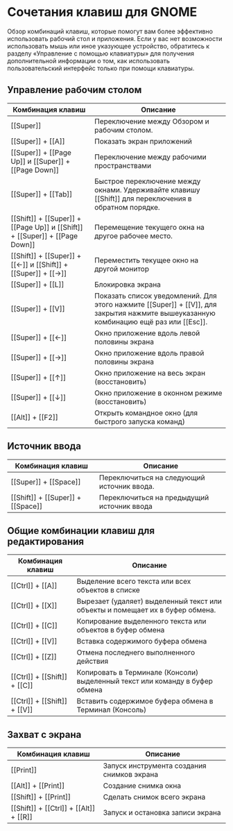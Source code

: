 # Сочетания клавиш для GNOME

Обзор комбинаций клавиш, которые помогут вам более эффективно использовать рабочий стол и приложения. Если у вас нет возможности использовать мышь или иное указующее устройство, обратитесь к разделу «Управление с помощью клавиатуры» для получения дополнительной информации о том, как использовать пользовательский интерфейс только при помощи клавиатуры.

## Управление рабочим столом

| Комбинация клавиш                                                           | Описание                                                                                                                             |
| --------------------------------------------------------------------------- | ------------------------------------------------------------------------------------------------------------------------------------ |
| [[Super]]                                                                   | Переключение между Обзором и рабочим столом.                                                                                         |
| [[Super]] + [[A]]                                                           | Показать экран приложений                                                                                                            |
| [[Super]] + [[Page Up]] и [[Super]] + [[Page Down]]                         | Переключение между рабочими пространствами                                                                                           |
| [[Super]] + [[Tab]]                                                         | Быстрое переключение между окнами. Удерживайте клавишу [[Shift]] для переключения в обратном порядке.                                |
| [[Shift]] + [[Super]] + [[Page Up]] и [[Shift]] + [[Super]] + [[Page Down]] | Перемещение текущего окна на другое рабочее место.                                                                                   |
| [[Shift]] + [[Super]] + [[←]] и [[Shift]] + [[Super]] + [[→]]               | Переместить текущее окно на другой монитор                                                                                           |
| [[Super]] + [[L]]                                                           | Блокировка экрана                                                                                                                    |
| [[Super]] + [[V]]                                                           | Показать список уведомлений. Для этого нажмите [[Super]] + [[V]], для закрытия нажмите вышеуказанную комбинацию ещё раз или [[Esc]]. |
| [[Super]] + [[←]]                                                           | Окно приложение вдоль левой половины экрана                                                                                          |
| [[Super]] + [[→]]                                                           | Окно приложение вдоль правой половины экрана                                                                                         |
| [[Super]] + [[↑]]                                                           | Окно приложение на весь экран (восстановить)                                                                                         |
| [[Super]] + [[↓]]                                                           | Окно приложение в оконном режиме (восстановить)                                                                                      |
| [[Alt]] + [[F2]]                                                            | Открыть командное окно (для быстрого запуска команд)                                                                                 |

## Источник ввода

| Комбинация клавиш                 | Описание                                   |
| --------------------------------- | ------------------------------------------ |
| [[Super]] + [[Space]]             | Переключиться на следующий источник ввода. |
| [[Shift]] + [[Super]] + [[Space]] | Переключиться на предыдущий источник ввода |

## Общие комбинации клавиш для редактирования

| Комбинация клавиш            | Описание                                                                      |
| ---------------------------- | ----------------------------------------------------------------------------- |
| [[Ctrl]] + [[A]]             | Выделение всего текста или всех объектов в списке                             |
| [[Ctrl]] + [[X]]             | Вырезает (удаляет) выделенный текст или объекты и помещает их в буфер обмена. |
| [[Ctrl]] + [[C]]             | Копирование выделенного текста или объектов в буфер обмена                    |
| [[Ctrl]] + [[V]]             | Вставка содержимого буфера обмена                                             |
| [[Ctrl]] + [[Z]]             | Отмена последнего выполненного действия                                       |
| [[Ctrl]] + [[Shift]] + [[C]] | Копировать в Терминале (Консоли) выделенный текст или команду в буфер обмена  |
| [[Ctrl]] + [[Shift]] + [[V]] | Вставить содержимое буфера обмена в Терминал (Консоль)                        |

## Захват с экрана

| Комбинация клавиш                      | Описание                                   |
| -------------------------------------- | ------------------------------------------ |
| [[Print]]                              | Запуск инструмента создания снимков экрана |
| [[Alt]] + [[Print]]                    | Создание снимка окна                       |
| [[Shift]] + [[Print]]                  | Сделать снимок всего экрана                |
| [[Shift]] + [[Ctrl]] + [[Alt]] + [[R]] | Запуск и остановка записи экрана           |
